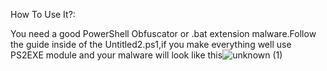 How To Use It?:


You need a good PowerShell Obfuscator or .bat extension malware.Follow the guide inside of the Untitled2.ps1,if you make everything well use PS2EXE module and your malware will look like this![unknown (1)](https://user-images.githubusercontent.com/113838619/190902676-154c0aa4-8341-4ef3-95bf-5848aea77e2e.png)

